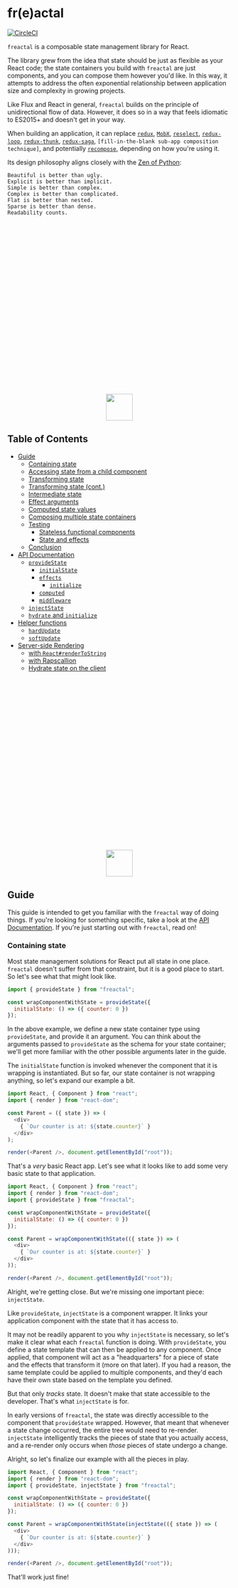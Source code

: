 # fr(e)actal

[![CircleCI](https://circleci.com/gh/FormidableLabs/freactal.svg?style=svg)](https://circleci.com/gh/FormidableLabs/freactal)

`freactal` is a composable state management library for React.

The library grew from the idea that state should be just as flexible as your React code; the state containers you build with `freactal` are just components, and you can compose them however you'd like.  In this way, it attempts to address the often exponential relationship between application size and complexity in growing projects.

Like Flux and React in general, `freactal` builds on the principle of unidirectional flow of data.  However, it does so in a way that feels idiomatic to ES2015+ and doesn't get in your way.

When building an application, it can replace [`redux`](redux.js.org), [`MobX`](https://mobx.js.org), [`reselect`](https://github.com/reactjs/reselect), [`redux-loop`](https://github.com/redux-loop/redux-loop), [`redux-thunk`](https://github.com/gaearon/redux-thunk), [`redux-saga`](https://github.com/redux-saga/redux-saga), `[fill-in-the-blank sub-app composition technique]`, and potentially [`recompose`](https://github.com/acdlite/recompose), depending on how you're using it.

Its design philosophy aligns closely with the [Zen of Python](https://www.python.org/dev/peps/pep-0020/):

```
Beautiful is better than ugly.
Explicit is better than implicit.
Simple is better than complex.
Complex is better than complicated.
Flat is better than nested.
Sparse is better than dense.
Readability counts.
```

<a href="#table-of-contents"><p align="center" style="margin-top: 400px"><img src="https://cloud.githubusercontent.com/assets/5016978/24835268/f983b58e-1cb1-11e7-8885-6c029cbbd224.png" height="60" width="60" /></p></a>


## Table of Contents

- [Guide](#guide)
  - [Containing state](#containing-state)
  - [Accessing state from a child component](#accessing-state-from-a-child-component)
  - [Transforming state](#transforming-state)
  - [Transforming state (cont.)](#transforming-state-cont)
  - [Intermediate state](#intermediate-state)
  - [Effect arguments](#effect-arguments)
  - [Computed state values](#computed-state-values)
  - [Composing multiple state containers](#composing-multiple-state-containers)
  - [Testing](#testing)
    - [Stateless functional components](#stateless-functional-components)
    - [State and effects](#state-and-effects)
  - [Conclusion](#conclusion)
- [API Documentation](#api-documentation)
  - [`provideState`](#providestate)
    - [`initialState`](#initialstate)
    - [`effects`](#effects)
      - [`initialize`](#initialize)
    - [`computed`](#computed)
    - [`middleware`](#middleware)
  - [`injectState`](#injectstate)
  - [`hydrate` and `initialize`](#hydrate-and-initialize)
- [Helper functions](#helper-functions)
  - [`hardUpdate`](#hardupdate)
  - [`softUpdate`](#softupdate)
- [Server-side Rendering](#server-side-rendering)
  - [with `React#renderToString`](#with-reactrendertostring)
  - [with Rapscallion](#with-rapscallion)
  - [Hydrate state on the client](#hydrate-state-on-the-client)


<a href="#table-of-contents"><p align="center" style="margin-top: 400px"><img src="https://cloud.githubusercontent.com/assets/5016978/24835268/f983b58e-1cb1-11e7-8885-6c029cbbd224.png" height="60" width="60" /></p></a>


## Guide

This guide is intended to get you familiar with the `freactal` way of doing things.  If you're looking for something specific, take a look at the [API Documentation](#api-documentation).  If you're just starting out with `freactal`, read on!


### Containing state

Most state management solutions for React put all state in one place.  `freactal` doesn't suffer from that constraint, but it is a good place to start.  So let's see what that might look like.

```javascript
import { provideState } from "freactal";

const wrapComponentWithState = provideState({
  initialState: () => ({ counter: 0 })
});
```

In the above example, we define a new state container type using `provideState`, and provide it an argument.  You can think about the arguments passed to `provideState` as the schema for your state container; we'll get more familiar with the other possible arguments later in the guide.

The `initialState` function is invoked whenever the component that it is wrapping is instantiated.  But so far, our state container is not wrapping anything, so let's expand our example a bit.

```javascript
import React, { Component } from "react";
import { render } from "react-dom";

const Parent = ({ state }) => (
  <div>
    { `Our counter is at: ${state.counter}` }
  </div>
);

render(<Parent />, document.getElementById("root"));
```

That's a _very_ basic React app.  Let's see what it looks like to add some very basic state to that application.

```javascript
import React, { Component } from "react";
import { render } from "react-dom";
import { provideState } from "freactal";

const wrapComponentWithState = provideState({
  initialState: () => ({ counter: 0 })
});

const Parent = wrapComponentWithState(({ state }) => (
  <div>
    { `Our counter is at: ${state.counter}` }
  </div>
));

render(<Parent />, document.getElementById("root"));
```

Alright, we're getting close.  But we're missing one important piece: `injectState`.

Like `provideState`, `injectState` is a component wrapper.  It links your application component with the state that it has access to.

It may not be readily apparent to you why `injectState` is necessary, so let's make it clear what each `freactal` function is doing.  With `provideState`, you define a state template that can then be applied to any component.  Once applied, that component will act as a "headquarters" for a piece of state and the effects that transform it (more on that later).  If you had a reason, the same template could be applied to multiple components, and they'd each have their own state based on the template you defined.

But that only _tracks_ state.  It doesn't make that state accessible to the developer.  That's what `injectState` is for.

In early versions of `freactal`, the state was directly accessible to the component that `provideState` wrapped.  However, that meant that whenever a state change occurred, the entire tree would need to re-render.  `injectState` intelligently tracks the pieces of state that you actually access, and a re-render only occurs when _those_ pieces of state undergo a change.

Alright, so let's finalize our example with all the pieces in play.

```javascript
import React, { Component } from "react";
import { render } from "react-dom";
import { provideState, injectState } from "freactal";

const wrapComponentWithState = provideState({
  initialState: () => ({ counter: 0 })
});

const Parent = wrapComponentWithState(injectState(({ state }) => (
  <div>
    { `Our counter is at: ${state.counter}` }
  </div>
)));

render(<Parent />, document.getElementById("root"));
```

That'll work just fine!


<a href="#table-of-contents"><p align="center" style="margin-top: 400px"><img src="https://cloud.githubusercontent.com/assets/5016978/24835268/f983b58e-1cb1-11e7-8885-6c029cbbd224.png" height="60" width="60" /></p></a>


### Accessing state from a child component

As was mentioned above, the `provideState`-wrapped component isn't really the one that provides access to state.  That's `injectState`'s job.  So what would stop you from injecting state into a child component that isn't containing state itself?  The answer is nothing!

Let's modify the example so that we're injecting state into a child component.

```javascript
import React, { Component } from "react";
import { render } from "react-dom";
import { provideState, injectState } from "freactal";


const Child = injectState(({ state }) => (
  <div>
    { `Our counter is at: ${state.counter}` }
  </div>
));

const wrapComponentWithState = provideState({
  initialState: () => ({ counter: 0 })
});

const Parent = wrapComponentWithState(({ state }) => (
  <Child />
));


render(<Parent />, document.getElementById("root"));
```

Let's review what's going on here.

1. Using `provideState`, we define a state-container template intended to store a single piece of state: the `counter`.
2. That template is applied to the `Parent` component.
3. When the `Parent` is rendered, we see that it references a `Child` component.
4. That `Child` component is wrapped with `injectState`.
5. Because `Child` is contained within the subtree where `Parent` is the root node, it has access to the `Parent` component's state.

We could insert another component at the end, and `injectState` into the `GrandChild` component, and it would work the same.


<a href="#table-of-contents"><p align="center" style="margin-top: 400px"><img src="https://cloud.githubusercontent.com/assets/5016978/24835268/f983b58e-1cb1-11e7-8885-6c029cbbd224.png" height="60" width="60" /></p></a>


### Transforming state

Alright, so we know how to setup state containers, give them an initial state, and consume that state from child components.  But all of this is not very useful if state is never updated.  That's where effects come in.

Effects are the one and only way to change `freactal` state in your application.  These effects are defined as part of your state container template when calling `provideState`, and they can be invoked from anywhere that state has been injected (with `injectState`).

Let's take a look at that first part.

```javascript
const wrapComponentWithState = provideState({
  initialState: () => ({ counter: 0 }),
  effects: {
    addOne: () => state => Object.assign({}, state, { counter: state.counter + 1 })
  }
});
```

You might be wondering why we have that extra `() =>` right before `state =>` in the `addOne` definition.  That'll be explained in the next section - for now, let's look at all the other pieces.

In the above example, we've defined an effect that, when invoked, will update the `counter` in our state container by adding `1`.

Since updating an element of state based on previous state (and potentially new information) is something you'll be doing often, `freactal` [provides a shorthand](#softupdate) to make this a bit more readable:

```javascript
const wrapComponentWithState = provideState({
  initialState: () => ({ counter: 0 }),
  effects: {
    addOne: softUpdate(state => ({ counter: state.counter + 1 }))
  }
});
```

Now let's look at how you might trigger this effect:

```javascript
const Child = injectState(({ state, effects }) => (
  <div>
    { `Our counter is at: ${state.counter}` }
    <button onClick={effects.addOne}>Add one</button>
  </div>
));
```

Wherever your `<Child />` is in your application, the state and effects it references will be accessible, so long as the state container is somewhere further up in the tree.

<a href="#table-of-contents"><p align="center" style="margin-top: 400px"><img src="https://cloud.githubusercontent.com/assets/5016978/24835268/f983b58e-1cb1-11e7-8885-6c029cbbd224.png" height="60" width="60" /></p></a>


### Transforming state (cont.)

If you've used Redux, effects are roughly comparable to an action-reducer pair, with a couple of important differences.

The first of those differences relates to asychronicity.  Under the hood, `freactal` relies heavily on `Promise`s to schedule state updates.  In fact, the following effects are all functionally equivalent:

```javascript
addOne: () => state => Object.assign({}, state, { counter: state.counter + 1 })
/* vs */
addOne: () => state => Promise.resolve(Object.assign({}, state, { counter: state.counter + 1 }))
/* vs */
addOne: () => state => new Promise(resolve => resolve(Object.assign({}, state, { counter: state.counter + 1 })))
```

To put it explicitly, the value you provide for each key in your `effects` object is:

1. A function that takes in some arguments (we'll cover those shortly) and returns...
2. A promise that resolves to...
3. A function that takes in state and returns...
4. The updated state.

Step 2 can optionally be omitted, since `freactal` wraps these values in `Promise.resolve`.

For most developers, this pattern is probably the least familiar of those that `freactal` relies upon.  But it allows for some powerful and expressive state transitions with basically no boilerplate.

For example, any number of things can occur between the time that an effect is invoked and the time that the state is updated.  These "things" might include doing calculations, or talking to an API, or integrating with some other JS library.

So, you might define the following effect:

```javascript
updatePosts: () => fetch("/api/posts")
  .then(result => result.json())
  .then(({ posts }) => state => Object.assign({}, state, { posts }))
```

In other words, any action that your application might take, that ultimately _could_ result in a state change can be simply expressed as an effect.  Not only that, but this pattern also allows for effects and UI components to be tested with clean separation.

And, perhaps most importantly, this pattern allows for intermediate state.


<a href="#table-of-contents"><p align="center" style="margin-top: 400px"><img src="https://cloud.githubusercontent.com/assets/5016978/24835268/f983b58e-1cb1-11e7-8885-6c029cbbd224.png" height="60" width="60" /></p></a>


### Intermediate state

So far, we haven't see any arguments to the first, outer-most function in our effect definitions.  In simple scenarios, this outer-function may seem unnecessary, as in the illustration above.

But what about cases where you want state to be updated part-way through an operation?  You _could_ put all this logic in your UI code, and invoke effects from there multiple times.  But that's not ideal for a number of reasons:

1. A single effect might be invoked from multiple places in your application.
2. The code that influences how state might be transformed is now living in multiple places.
3. It is much harder to test.

Fundamentally, the problem is that this pattern violates the principle of separation of concerns.

So, what's the alternative?

Well, we've already defined an effect as a function that, when invoked, will resolve to another function that transforms state.  Why couldn't we re-use this pattern to represent this "part-way" (or intermediate) state?  The answer is: nothing is stopping us!

The first argument passed to an effect in the outer function is the same `effects` object that is exposed to components where state has been injected.  And these effects can be invoked in the same way.  Even more importantly, because effects always resolve to a `Promise`, we can wait for an intermediate state transition to complete before continuing with our original state transition.

That might be a lot to take in, so let's look at an example:

```javascript
const wrapComponentWithState = provideState({
  initialState: () => ({
    posts: null,
    postsPending: false
  }),
  effects: {
    setPostsPending: softUpdate((state, postsPending) => ({ postsPending })),
    getPosts: effects => effects.setPostsPending(true)
      .then(() => fetch("/api/posts"))
      .then(result => result.json())
      .then(({ posts }) => effects.setPostsPending(false).then(() => posts))
      .then(posts => state => Object.assign({}, state, { posts }))
  }
});
```

There's a lot going on there, so let's go through it piece by piece.

- The initial state is set with two keys, `posts` and `postsPending`.
  + `posts` will eventually contain an array of blog posts or something like that.
  + `postsPending` is a flag that, when `true`, indicates that we are currently fetching the `posts`.
- Two `effects` are defined.
  + `setPostsPending` sets the `postsPending` flag to either `true` or `false`.
  + `getPosts` does a number of things:
    * It invokes `setPostsPending`, setting the pending flag to `true`.
    * It waits for the `setPostsPending` effect to complete before continuing.
    * It fetches some data from an API.
    * It parses that data into JSON.
    * It invokes `setPostsPending` with a value of `false`, and waits for it to complete.
    * It resolves to a function that updates the `posts` state value.

In the above example, `setPostsPending` has a synchronous-like behavior - it immediately resolves to a state update function.  But it could just as easily do something asynchronous, like make an AJAX call or interact with the IndexedDB API.

And because all of this is just `Promise` composition, you can put together helper functions that give consistency to intermediate state updates.  Here's an example:

```javascript
const wrapWithPending = (pendingKey, cb) => effects  =>
  effects.setFlag(pendingKey, true)
    .then(cb)
    .then(value => effects.setFlag(pendingKey, false).then(() => value));
```

Which could be consumed like so:

```javascript
const wrapComponentWithState = provideState({
  initialState: () => ({
    posts: null,
    postsPending: false
  }),
  effects: {
    setFlag: softUpdate((state, key, value) => ({ [key]: value })),
    getPosts: wrapWithPending("postsPending", () => fetch("/api/posts")
      .then(result => result.json())
      .then(({ posts }) => state => Object.assign({}, state, { posts }))
    )
  }
});
```


<a href="#table-of-contents"><p align="center" style="margin-top: 400px"><img src="https://cloud.githubusercontent.com/assets/5016978/24835268/f983b58e-1cb1-11e7-8885-6c029cbbd224.png" height="60" width="60" /></p></a>


### Effect arguments

But what if you want to update state with some value that you captured from the user?  In Redux parlance: what about action payloads?

If you were looking closely, you may have noticed we already did something like that when we invoked `setPostsPending`.

Whether you are invoking an effect from your UI code or from another effect, you can pass arguments directly with the invocation.  Those arguments will show up after the `effects` argument in your effect definition.

Here's an example:

```javascript
const wrapComponentWithState = provideState({
  initialState: () => ({ thing: "val" }),
  effects: {
    setThing: (effects, newVal) => state => Object.assign({}, state, { thing: newVal })
  }
});
```

And it could invoked from your component like so:

```javascript
const Child = injectState(({ state, effects }) => {
  const onClick = () => effects.setThing("new val");
  return (
    <div>
      { `Our "thing" value is: ${state.thing}` }
      <button onClick={onClick}>Click here to change the thing!</button>
    </div>
  );
});
```


<a href="#table-of-contents"><p align="center" style="margin-top: 400px"><img src="https://cloud.githubusercontent.com/assets/5016978/24835268/f983b58e-1cb1-11e7-8885-6c029cbbd224.png" height="60" width="60" /></p></a>


### Computed state values

As an application grows, it becomes increasingly important to have effective organizational tools.  This is especially true for how you store and transform data.

Consider the following state container:

```javascript
const wrapComponentWithState = provideState({
  initialState: () => ({
    givenName: "Walter",
    familyName: "Harriman"
  }),
  effects: {
    setGivenName: softUpdate((state, val) => ({ givenName: val })),
    setFamilyName: softUpdate((state, val) => ({ familyName: val }))
  }
});
```

Let's say that we're implementing a component and we want to display the user's full name.  We might write that component like this:

```javascript
const WelcomeMessage = injectState(({ state }) => {
  const fullName = `${state.givenName} ${state.familyName}`;
  return (
    <div>
      {`Hi, ${fullName}, and welcome!`}
    </div>
  );
});
```

That seems like a pretty reasonable piece of code.  But, even for a small piece of data like a full name, things can get more complex as the application grows.

What if we're displaying that full name in multiple components?  Should we compute it in all those places, or maybe inject state further up the tree and pass it down as a prop?  That can get messy to the point where you're passing down dozens of props.

What if the user is in a non-English locale, where they may not place given names before family names?  We would have to remember to do that everywhere.

And what if we want to derive another value off of the generated `fullName` value?  What about multiple derived values, derived from other derived values?  What if we're not dealing with names, but more complex data structures instead?

`freactal`'s answer to this is computed values.

You've probably run into something like this before.  Vue.js has computed properties.  MobX has computed values.  Redux outsources this concern to libraries like `reselect`.  Ultimately, they all serve the same function: exposing compound values to the UI based on simple state values.

Here's how you define computed values in `freactal`, throwing in some of the added complexities we mentioned:

```javascript
const wrapComponentWithState = provideState({
  initialState: () => ({
    givenName: "Walter",
    familyName: "Harriman",
    locale: "en-us"
  }),
  effects: {
    setGivenName: softUpdate((state, val) => ({ givenName: val })),
    setFamilyName: softUpdate((state, val) => ({ familyName: val }))
  },
  computed: {
    fullName: ({ givenName, familyName, locale }) => startsWith(locale, "en") ?
      `${givenName} ${familyName}` :
      `${familyName} ${givenName}`,
    greeting: ({ fullName, locale }) => startsWith(locale, "en") ?
      `Hi, ${fullName}, and welcome!` :
      `Helló ${fullName}, és szívesen!`
  }
});
```

_**Note:** This is not a replacement for a proper internationalization solution like `react-intl`, and is for illustration purposes only._

Here we see two computed values, `fullName` and `greeting`.  They both rely on the `locale` state value, and `greeting` actually relies upon `fullName`, whereas `fullName` relies on the given and family names.

How might that be consumed?

```javascript
const WelcomeMessage = injectState(({ state }) => (
  <div>
    {state.greeting}
  </div>
));
```

In another component, we might want to just use the `fullName` value:

```javascript
const Elsewhere = injectState(({ state }) => (
  <div>
    {`Are you sure you want to do that, ${state.fullName}?`}
  </div>
));
```

Hopefully you can see that this can be a powerful tool to help you keep your code organized and readable.

Here are a handful of other things that will be nice for you to know.

- Computed values are generated _lazily_.  This means that if the `greeting` value above is never accessed, it will never be computed.
- Computed values are _cached_.  Once a computed value is calculated once, a second state retrieval will return the cached value.
- Cached values are _invalidated_ when dependencies change.  If you were to trigger the `setGivenName` effect with a new name, the `fullName` and `greeting` values would be recomputed as soon as React re-rendered the UI.

That's all you need to know to use computed values effectively!


<a href="#table-of-contents"><p align="center" style="margin-top: 400px"><img src="https://cloud.githubusercontent.com/assets/5016978/24835268/f983b58e-1cb1-11e7-8885-6c029cbbd224.png" height="60" width="60" /></p></a>


### Composing multiple state containers

We started this guide by noting that, while most React state libraries contain state in a single place, `freactal` approaches things differently.

Before we dive into how that works, let's briefly consider some of the issues that arise with the centralized approach to state management:

- Oftentimes, it is hard to know how to organize state-related code.  Definitions for events or actions live separately from the UI that triggers them, which lives separately from functions that reduce those events into state, which also live separately from code that transforms state into more complex values.
- While React components are re-usable ([see](http://www.material-ui.com/) [component](http://elemental-ui.com/) [libraries](https://github.com/brillout/awesome-react-components)), complex stateful components are a hard nut to crack.  There's this fuzzy line when addressing complexity in your own code that, when crossed, means you should be using a state library vs React's own `setState`.  But how do you make that work DRY across applications and team boundaries?
- Sometimes you might want to compose full SPAs together in various ways, but if they need to interact on the page or share state in some way, how do you go about accomplishing this?  The results here are almost universally ad-hoc.
- It is an often arduous process when it comes time to refactor your application and move state-dependant components into different parts of your application.  Wiring everything up can be tedious as hell.

These are constraints that `freactal` aims to address.  Let's take a look at a minimal example:

```javascript
const Child = injectState(({ state }) => (
  <div>
    This is the Child.
    {state.fromParent}
    {state.fromGrandParent}
  </div>
));

const Parent = provideState({
  initialState: () => ({ fromParent: "ParentValue" })
})(() => (
  <div>
    This is the Parent.
    <Child />
  </div>
));

const GrandParent = provideState({
  initialState: () => ({ fromGrandParent: "GrandParentValue" })
})(() => (
  <div>
    This is the GrandParent.
    <Parent />
  </div>
));
```

Its important to notice here that `Child` was able to access state values from both its `Parent` and its `GrandParent`.  All state keys will be accessible from the `Child`, unless there is a key conflict between `Parent` and `GrandParent` (in which case `Parent` "wins").

This pattern allows you to co-locate your code by feature, rather than by function.  In other words, if you're rolling out a new feature for your application, all of that new code - UI, state, effects, etc - can go in one place, rather than scattered across your code-base.

Because of this, refactoring becomes easier.  Want to move a component to a different part of your application?  Just move the directory and update the import from the parents.  What if this component accesses parent state?  If that parent is still an anscestor, you don't have to change a thing.  If it's not, moving that state to a more appropriate place should be part of the refactor anyway.

But one word of warning: accessing parent state can be powerful, and very useful, but it also necessarily couples the child state to the parent state.  While the coupling is a "loose" coupling, it still may introduce complexity that should be carefully thought-out.

One more thing.

Child effects can also trigger parent effects.  Let's say your UX team has indicated that, whenever an API call is in flight, a global spinner should be shown.  But maybe the data is only needed in certain parts of the application.  In this scenario, you could define `beginApiCall` and `completeApiCall` effects that track how many API calls are active.  If above `0`, you show a spinner.  These effects can be accessed by call-specific effects further down in the state hierarchy, like so:

```javascript
const Child = injectState(({ state, effects }) => (
  <div>
    This is the GrandChild.
    {state.fromParent}
    {state.fromGrandParent}
    <button
      onClick={() => effects.changeBothStates("newValue")}
    >
      Click me!
    </button>
  </div>
));

const Parent = provideState({
  initialState: () => ({ fromParent: "ParentValue" }),
  effects: {
    changeParentState: (effects, fromParent) => state =>
      Object.assign({}, state, { fromParent }),
    changeBothStates: (effects, value) =>
      effects.changeGrandParentState(value).then(state =>
        Object.assign({}, state, { fromParent: value })
      )
  }
})(() => (
  <div>
    This is the Child.
    <GrandChild />
  </div>
));

const GrandParent = provideState({
  initialState: () => ({ fromGrandParent: "GrandParentValue" }),
  effects: {
    changeGrandParentState: (effects, fromGrandParent) => state =>
      Object.assign({}, state, { fromGrandParent })
  }
})(() => (
  <div>
    This is the Parent.
    <Child />
  </div>
));
```


## Testing

Before wrapping up, let's take a look at one additional benefit that `freactal` brings to the table: the ease of test-writing.

If you hadn't noticed already, all of the examples we've looked at in this guide have relied upon [stateless functional components](https://hackernoon.com/react-stateless-functional-components-nine-wins-you-might-have-overlooked-997b0d933dbc).  This is no coincidence - from the beginning, a primary goal of `freactal` was to encapsulate _all_ state in `freactal` state containers.  That means you shouldn't need to use React's `setState` at all.

**Here's the bottom line:** because _all_ state can be contained within `freactal` state containers, the rest of your application components can be ["dumb components"](https://medium.com/@dan_abramov/smart-and-dumb-components-7ca2f9a7c7d0).

This approach allows you to test your state and your components completely independent from one another.

Let's take a look at a simplified example from above, and then dive into how you might test this application.  For the purposes of this example, I assume you're using Mocha, Chai, Sinon, sinon-chai, and Enzyme.

First, our application code:

```javascript
/*** app.js ***/

import { injectState } from "freactal";
import { wrapComponentWithState } from "./state";


export const App = ({ state, effects }) => {
  const { givenName, familyName, fullName, greeting } = state;
  const { setGivenName, setFamilyName } = effects;

  const onChangeGiven = ev => setGivenName(ev.target.value);
  const onChangeFamily = ev => setFamilyName(ev.target.value);

  return (
    <div>
      <div id="greeting">
        { greeting }
      </div>
      <div>
        <label for="given">Enter your given name</label>
        <input id="given" onChange={onChangeGiven} value={givenName}/>
        <label for="family">Enter your family name</label>
        <input id="family" onChange={onChangeFamily} value={familyName}/>
      </div>
    </div>
  );
};

/* Notice that we're exporting both the unwrapped and the state-wrapped component... */
export default wrapComponentWithState(App);
```

And then our state template:

```javascript
/*** state.js ***/

import { provideState } from "freactal";

export const wrapComponentWithState = provideState({
  initialState: () => ({
    givenName: "Walter",
    familyName: "Harriman"
  }),
  effects: {
    setGivenName: softUpdate((state, val) => ({ givenName: val })),
    setFamilyName: softUpdate((state, val) => ({ familyName: val }))
  },
  computed: {
    fullName: ({ givenName, familyName }) => `${givenName} ${familyName}`,
    greeting: ({ fullName }) => `Hi, ${fullName}, and welcome!`
  }
});
```

Next, let's add a few tests!


### Stateless functional components

Remember, our goal here is to test state and UI in isolation.  Read through the following example to see how you might make assertions about 1) data-driven UI content, and 2) the ways in which your UI might trigger an effect.

```javascript
/*** app.spec.js ***/

import { mount } from "enzyme";
// Make sure to import the _unwrapped_ component here!
import { App } from "./app";


// We'll be re-using these values, so let's put it here for convenience.
const state = {
  givenName: "Charlie",
  familyName: "In-the-box",
  fullName: "Charlie In-the-box",
  greeting: "Howdy there, kid!"
};

describe("my app", () => {
  it("displays a greeting to the user", () => {
    // This test should be easy - all we have to do is ensure that
    // the string that is passed in is displayed correctly!

    // We're not doing anything with effects here, so let's not bother
    // setting them for now...
    const effects = {};

    // First, we mount the component, providing the expected state and effects.
    const el = mount(<App state={state} effects={effects}>);

    // And then we can make assertions on the output.
    expect(el.find(".greeting").text()).to.equal("Howdy there, kid!");
  });

  it("accepts changes to the given name", () => {
    // Next we're testing the conditions under which our component might
    // interact with the provided effects.
    const effects = {
      setGivenName: sinon.spy(),
      setFamilyName: sinon.spy()
    };

    const el = mount(<App state={state} effects={effects}>);

    // Using `sinon-chai`, we can make readable assertions about whether
    // a spy function has been called.  We don't expect our effect to
    // be invoked when the component mounts, so let's make that assertion
    // here.
    expect(effects.setGivenName).not.to.have.been.called;
    // Next, we can simulate a input-box value change.
    el.find("input.given").simulate("change", {
      target: { value: "Eric" }
    });
    // And finally, we can assert that the effect - or, rather, the Sinon
    // spy that is standing in for the effect - was invoked with the expected
    // value.
    expect(effects.setGivenName).to.have.been.calledWith("Eric");
  });
});
```

That takes care of your SFCs.  This should really be no different than how you might have been testing your presentational components in the past, except that with `freactal`, this is the _only_ sort of testing you need to do for your React components.


### State and effects

Next up is state.  As you read through the example below, take note that we can make assertions about the initial state and any expected transformations to that state without involving a React component or rendering to the DOM.

```javascript
/*** state.spec.js ***/

import { wrapComponentWithState } from "./state";

describe("state container", () => {
  it("supports fullName", () => {
    // Normally, you'd pass a component as the first argument to your
    // state template.  However, so long as you don't try to render the
    // thing, you can get by without doing so, which makes testing your
    // state container that much easier.
    const { effects, getState } = wrapComponentWithState();

    expect(getState().fullName).to.equal("Walter Harriman");

    // Since effects return a Promise, we're going to make it easy
    // on ourselves and wrap all of our assertions from this point on
    // inside a Promise.
    return Promise.resolve()
      // When a Promise is provided as the return value to a Promise's
      // `.then` callback, the outer Promise awaits the inner before
      // any subsequent callbacks are fired.
      .then(() => setGivenName("Alfred"))
      // Now that `givenName` has been set to "Alfred", we can make an
      // assertion...
      .then(() => expect(getState().fullName).to.equal("Alfred Harriman"))
      // Then we can do the same for the family name...
      .then(() => setFamilyName("Hitchcock"))
      // And make one final assertion.
      .then(() => expect(getState().fullName).to.equal("Alfred Hitchcock"));
  });

  // You could write similar assertions here
  it("supports a greeting");
});
```

That's it for testing!


<a href="#table-of-contents"><p align="center" style="margin-top: 400px"><img src="https://cloud.githubusercontent.com/assets/5016978/24835268/f983b58e-1cb1-11e7-8885-6c029cbbd224.png" height="60" width="60" /></p></a>


### Conclusion

We hope that you found this guide to be helpful!

If you find that a piece is missing that would've helped you understand `freactal`, please feel free to [open an issue](https://github.com/FormidableLabs/freactal/issues/new).  For help working through a problem, [reach out on Twitter](http://twitter.com/divmain), open an issue, or ping us on [Gitter](https://gitter.im/FormidableLabs/freactal).

You can also read through the API docs below!


<a href="#table-of-contents"><p align="center" style="margin-top: 400px"><img src="https://cloud.githubusercontent.com/assets/5016978/24835268/f983b58e-1cb1-11e7-8885-6c029cbbd224.png" height="60" width="60" /></p></a>


## API Documentation

### `provideState`

This is used to define a state container, which in turn can wrap one of your application components.

```javascript
const StatefulComponent = provideState({/* options */})(StatelessComponent);
```

The `options` argument is an object with one or more of the following keys: `initialState`, `effects`, `initialize`, and `computed`.


#### `initialState`

A function defining the state of your state container when it is first initialized.

This function is invoked both on the server during a server-side render and on the client.  However, you might employ environment detection in order to yield divergent results.

```javascript
provideState({
  initialState: () => ({
    a: "value will",
    b: "set here"
  })
})
```


#### `effects`

Effects are the mechanism by which state is updated.

The `effects` value should be an object, where the keys are function names (that you will later) and the values are functions.

Each effect will be provided one or more arguments: an `effects` reference (see note below), and any arguments that are passed to the function when they're invoked in application code.

The return value is either 1) a function that takes in old state and returns new state or, 2) a Promise that resolves to #1.

This may seem opaque, so please refer to the [guide](#effect-arguments) for information on how to use them effectively.

```javascript
provideState({
  effects: {
    doThing: (effects, argA) =>
      Promise.resolve(state => Object.assign({}, state, { val: argA }))
  }
});
```

**NOTE:** IThe `effects` object that is passed to each effect is _not_ the same as the outer effects object that you define here.  Instead, that object is a composition of the hierarchy of stateful effects.


##### `initialize`

Each state container can define a special effect called `initialize`.  This effect will be implicitly invoked in two circumstances:

1. During SSR, each state container with an `initialize` effect will invoke it, and the rendering process will await the resolution of that effect before continuing with rendering.
2. When running in the browser, each state container with an `initialize` effect will invoke it when the container is mounted into the DOM.


#### `computed`

The `computed` object allows you to define compound state values that depend on basic state values or other computed values.

The value provided as the `computed` option should be an object where each key is the name by which the computed value will be referenced, and each value is a function taking in state and returning a computed value.

```javascript
provideState({
  initialState: () => ({
    a: "value will",
    b: "set here"
  }),
  computed: {
    aPlusB: ({ a, b }) => `${a} + ${b}`, // "value will + set here"
    typeOfAPlusB: ({ aPlusB }) => typeof aPlusB // "string"
  }
})
```

#### `middleware`

Middleware is defined per state container, not globally.  Each middleware function will be invoked in the order provided whenever a state change has occurred.

With middleware, you should be able to inject new state values, intercept effects before they begin, track when effects complete, and modify the way in which sub-components interact and respond to state containers further up the tree.

To write middleware effectively, you'll probably want to take a look at the Freactal's internal `buildContext` method.  Fortunately it is pretty straightforward.

The following is an example that will log out whenever an effect is invoked, the arguments it was provided, and when the effect completed:

```javascript
provideState({
  middleware: [
    freactalCxt => Object.assign({}, freactalCxt, {
      effects: Object.keys(freactalCxt.effects).reduce((memo, key) => {
        memo[key] = (...args) => {
          console.log("Effect started", key, args);
          return freactalCxt.effects[key](...args).then(result => {
            console.log("Effect completed", key);
            return result;
          })
        };
        return memo;
      }, {})
    })
  ]
})
```


### `injectState`

While `provideState` supplies the means by which you declare your state and its possible transitions, `injectState` is the means by which you access `state` and `effects` from your UI code.

By default, `injectState` will detect the keys that you access in your component, and will only force a re-render if those keys change in the upstream state container.

```javascript
const StatelessComponent = ({ state: { myValue } }) =>
  <div>{ myValue }</div>
const WithState = injectState(StatelessComponent);
```

In the above example, `StatelessComponent` would only be re-rendered a second time if `myValue` changed in the upstream state container.

However, it is possible to explicitly define which keys you want to "listen" to.  When using this form, the keys that you specify are injected into the wrapped component as props.

```javascript
const StatelessComponent = ({ myValue }) =>
  <div>{ myValue }</div>
const StatefulComponent = injectState(StatelessComponent, ["myValue", "otherValueToo"]);
```

In this example, `StatelessComponent` would re-render when `myValue` changed, but it would also re-render when `otherValueToo` changed, even though that value is not used in the component.


### `hydrate` and `initialize`

These functions are used to deeply initialize state in the SSR context and then re-hydrate that state on the client.  For more information about how to use these functions, see the below documentation on [Server-side Rendering](#server-side-rendering).


<a href="#table-of-contents"><p align="center" style="margin-top: 400px"><img src="https://cloud.githubusercontent.com/assets/5016978/24835268/f983b58e-1cb1-11e7-8885-6c029cbbd224.png" height="60" width="60" /></p></a>


## Helper functions

You may find the following functions handy, as a shorthand for common tasks.


### `hardUpdate`

This handy helper provides better ergonomics when defining an effect that updates state, regardless of the previous state.

It can be consumed like so:

```javascript
import { provideState, hardUpdate } from "freactal";
const wrapComponentWithState = provideState({
  // ...
  effects: {
    myEffect: hardUpdate({ setThisKey: "to this value..." })
  }
});
```

Which is equivalent to the following:

```javascript
import { provideState } from "freactal";
const wrapComponentWithState = provideState({
  // ...
  effects: {
    myEffect: () => state => Object.assign({}, state, { setThisKey: "to this value..." })
  }
});
```


### `softUpdate`

`softUpdate` is provides a shorthand for updating an element of state that _is_ dependant on the previous state.

It can be consumed like so:

```javascript
import { provideState, softUpdate } from "freactal";
const wrapComponentWithState = provideState({
  // ...
  effects: {
    myEffect: softUpdate(state => ({ counter: state.counter + 1 }))
  }
});
```

Which is equivalent to the following:

```javascript
import { provideState, softUpdate } from "freactal";
const wrapComponentWithState = provideState({
  // ...
  effects: {
    myEffect: () => state => Object.assign({}, state, { counter: state.counter + 1 })
  }
});
```

Any arguments that are passed to the invocation of your effect will also be passed to the function you provide to `softUpdate`.

I.e.

```javascript
effects: {
  updateCounterBy: (effects, addVal) => state => Object.assign({}, state, { counter: state.counter + addVal })
}
```

is equivalent to:

```javascript
effects: {
  myEffect: softUpdate((state, addVal) => ({ counter: state.counter + addVal }))
}
```


<a href="#table-of-contents"><p align="center" style="margin-top: 400px"><img src="https://cloud.githubusercontent.com/assets/5016978/24835268/f983b58e-1cb1-11e7-8885-6c029cbbd224.png" height="60" width="60" /></p></a>


## Server-side Rendering

Historically, server-side rendering of stateful React applications has involved many moving pieces.  `freactal` aims to simplify this area without sacrificing the power of its fractal architecture.

There are two parts to achieving SSR with `freactal`: state initialization on the server, and state hydration on the client.

Keep in mind that, if you have a state container whose state needs to be initialized in a particular way, you should take a look at the [`initialize`](#initialize) effect.

`freactal` supports both React's built-in `renderToString` method, as well as the newer [Rapscallion](https://github.com/FormidableLabls/rapscallion).

### with `React#renderToString`

On the server, you'll need to recursively initialize your state tree.  This is accomplished with the `initialize` function, provided by `freactal/server`.

```javascript
/* First, import renderToString and the initialize function. */
import { renderToString } from "react-dom/server";
import { initialize } from "freactal/server";

/*
  Within the context of your Node.js server route, pass the root component to
  the initialize function.
 */
initialize(<StatefulRootComponent rootProp="hello" />)
  /* This invocation will return a Promise that resolves to VDOM and state */
  .then(({ vdom, state }) => {
    /* Pass the VDOM to renderToString to get HTML out. */
    const appHTML = renderToString(vdom);
    /*
      Pass your application HTML and the application state (an object) to a
      function that inserts application HTML into <html> and <body> tags,
      serializes state, and inserts that state into an accessible part of
      the DOM.
    */
    const html = boilerplate(appHTML, state);
    /* Finally, send the full-page HTML to the client */
    return res.send(html).end();
  })
```

You can find a full `freactal` example, including a server and SSR [here](https://github.com/FormidableLabs/freactal/tree/master/example).


### with Rapscallion

The above method involves a partial render of your application (`initialize`), ultimately relying upon `React.renderToString` to transform the VDOM into an HTML string.  This is because `renderToString` is synchronous, and `freactal` is asynchronous by design.

Because Rapscallion is also asynchronous by design, there is even less ceremony involved.

```javascript
/* First, import Rapscallion's render and the captureState function. */
import { render } from "rapscallion";
import { captureState } from "freactal/server";

/*
  Within the context of your Node.js server route, invoke `captureState` with your root component.
 */
const { Captured, state } = captureState(<StatefulRootComponent rootProp="hello" />);

/* Pass the <Captured /> component to Rapscallion's renderer */
render(<Captured />)
  .toPromise()
  .then(appHTML => {
    /*
      At this point, the `state` object will be fully populated with your
      state tree's data.

      Pass your application HTML and state to a function that inserts
      application HTML into <html> and <body> tags, serializes state, and
      inserts that state into an accessible part of the DOM.
    */
    const html = boilerplate(appHTML, state);
    /* Finally, send the full-page HTML to the client */
    return res.send(html).end();
  });
```


### Hydrate state on the client

Using one of the above methods, you can capture your application state while server-side rendering and insert it into the resulting HTML.  The final piece of the SSR puzzle is re-hydrating your state containers inside the browser.

This is accomplished with `hydrate` in the context of your `initialState` function.

Assuming you've serialized the SSR state and exposed it as `window.__state__`, your root state container should look something like this:

```javascript
import { provideState, hydrate } from "freactal";

const IS_BROWSER = typeof window === "object";
const stateTemplate = provideState({
  initialState: () => IS_BROWSER ?
    hydrate(window.__state__) :
    { /* your typical state values */ },
  effects: { /* ... */ },
  computed: { /* ... */ }
});
```

In SSR, your `typical state values` will be provided as your initial state.  In the browser, the initial state will be read from `window.__state__`.

Assuming you've done this with your root state container, you can similarly re-hydrate nested state containers like so:

```javascript
import { provideState, hydrate } from "freactal";

const IS_BROWSER = typeof window === "object";
const stateTemplate = provideState({
  initialState: () => IS_BROWSER ?
    hydrate() :
    { /* your typical state values */ },
  effects: { /* ... */ },
  computed: { /* ... */ }
});
```

Note that there is no need to pass `window.__state__` to the `hydrate` function for nested state containers.


<a href="#table-of-contents"><p align="center" style="margin-top: 400px"><img src="https://cloud.githubusercontent.com/assets/5016978/24835268/f983b58e-1cb1-11e7-8885-6c029cbbd224.png" height="60" width="60" /></p></a>
